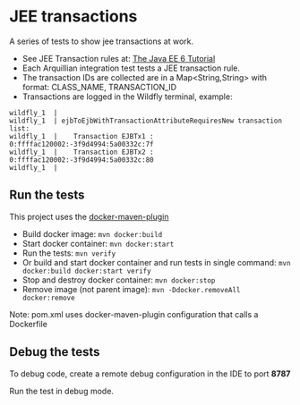 # JEE transactions

A series of tests to show jee transactions at work.
 * See JEE Transaction rules at: [The Java EE 6 Tutorial ](http://docs.oracle.com/javaee/6/tutorial/doc/bncij.html)
 * Each Arquillian integration test tests a JEE transaction rule.
 * The transaction IDs are collected are in a Map&lt;String,String&gt; with format: CLASS_NAME, TRANSACTION_ID
 * Transactions are logged in the Wildfly terminal, example:
 ``` 
 wildfly_1  | 
 wildfly_1  | ejbToEjbWithTransactionAttributeRequiresNew transaction list:
 wildfly_1  |    Transaction EJBTx1 : 0:ffffac120002:-3f9d4994:5a00332c:7f
 wildfly_1  |    Transaction EJBTx2 : 0:ffffac120002:-3f9d4994:5a00332c:80
 wildfly_1  | 
```
## Run the tests

This project uses the [docker-maven-plugin](https://dmp.fabric8.io/)

* Build docker image:
```mvn docker:build```
* Start docker container:
```mvn docker:start ```
* Run the tests:
```mvn verify```
* Or build and start docker container and run tests in single command:
```mvn docker:build docker:start verify```
* Stop and destroy docker container:
```mvn docker:stop```
* Remove image (not parent image): 
```mvn -Ddocker.removeAll docker:remove```

Note: pom.xml uses docker-maven-plugin configuration that calls a Dockerfile

## Debug the tests

To debug code, create a remote debug configuration in the IDE to port **8787**

Run the test in debug mode.